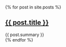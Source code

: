 {% for post in site.posts %}
  <div class="post">
    <h2><a href="{{ post.url }}">{{ post.title }}</a></h2>
    <div class="summary">{{ post.summary }}</div>
  </div>
{% endfor %}
